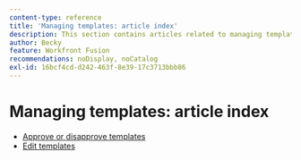 ```yaml
---
content-type: reference
title: 'Managing templates: article index'
description: This section contains articles related to managing templates in Adobe Workfront Fusion.
author: Becky
feature: Workfront Fusion
recommendations: noDisplay, noCatalog
exl-id: 16bcf4cd-d242-463f-8e39-17c3713bbb86
---
```

# Managing templates: article index

* [Approve or disapprove templates](/help/workfront-fusion/set-up-and-manage-workfront-fusion/manage-templates/approve-templates.md)
* [Edit templates](/help/workfront-fusion/set-up-and-manage-workfront-fusion/manage-templates/edit-templates.md)

